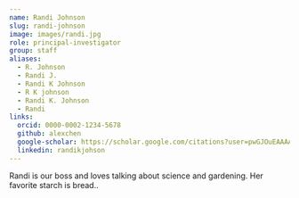 ```yaml
---
name: Randi Johnson
slug: randi-johnson
image: images/randi.jpg
role: principal-investigator
group: staff
aliases:
  - R. Johnson
  - Randi J.
  - Randi K Johnson
  - R K johnson
  - Randi K. Johnson
  - Randi
links:
  orcid: 0000-0002-1234-5678
  github: alexchen
  google-scholar: https://scholar.google.com/citations?user=pwGJOuEAAAAJ&hl=en
  linkedin: randikjohson
---
```


Randi is our boss and loves talking about science and gardening. Her favorite starch is bread..